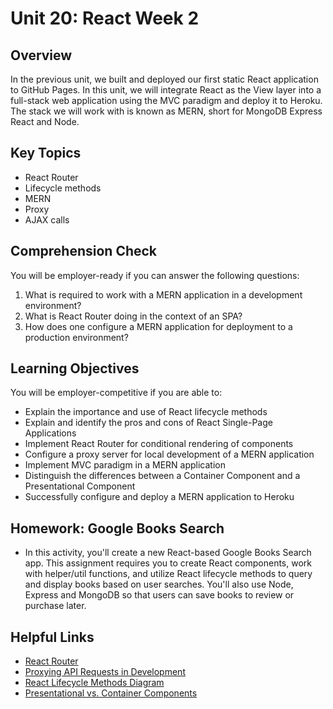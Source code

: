 # Unit 20: React Week 2

## Overview

In the previous unit, we built and deployed our first static React application to GitHub Pages. In this unit, we will integrate React as the View layer into a full-stack web application using the MVC paradigm and deploy it to Heroku. The stack we will work with is known as MERN, short for MongoDB Express React and Node.

## Key Topics

- React Router
- Lifecycle methods
- MERN
- Proxy
- AJAX calls

## Comprehension Check

You will be employer-ready if you can answer the following questions:

1. What is required to work with a MERN application in a development environment?
2. What is React Router doing in the context of an SPA?
3. How does one configure a MERN application for deployment to a production environment?

## Learning Objectives

You will be employer-competitive if you are able to:

- Explain the importance and use of React lifecycle methods
- Explain and identify the pros and cons of React Single-Page Applications
- Implement React Router for conditional rendering of components
- Configure a proxy server for local development of a MERN application
- Implement MVC paradigm in a MERN application
- Distinguish the differences between a Container Component and a Presentational Component
- Successfully configure and deploy a MERN application to Heroku

## Homework: Google Books Search

- In this activity, you'll create a new React-based Google Books Search app. This assignment requires you to create React components, work with helper/util functions, and utilize React lifecycle methods to query and display books based on user searches. You'll also use Node, Express and MongoDB so that users can save books to review or purchase later.

## Helpful Links

- [React Router](https://reacttraining.com/react-router/)
- [Proxying API Requests in Development](https://facebook.github.io/create-react-app/docs/proxying-api-requests-in-development)
- [React Lifecycle Methods Diagram](http://projects.wojtekmaj.pl/react-lifecycle-methods-diagram/)
- [Presentational vs. Container Components](https://medium.com/@dan_abramov/smart-and-dumb-components-7ca2f9a7c7d0)
